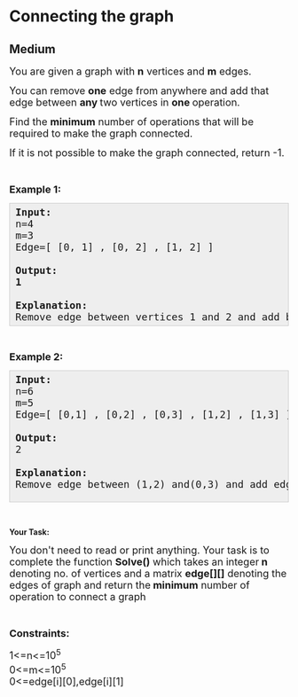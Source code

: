 # Connecting the graph
## Medium
<div class="problems_problem_content__Xm_eO"><p><span style="font-size: 18px;">You are given a graph with <strong>n</strong> vertices and <strong>m</strong> edges.</span></p>
<p><span style="font-size: 18px;">You can remove <strong>one</strong> edge from anywhere and add that edge between&nbsp;<strong>any </strong>two vertices in <strong>one </strong>operation.</span></p>
<p><span style="font-size: 18px;">Find the <strong>minimum</strong> number of operations that will be required to make the graph connected.</span></p>
<p><span style="font-size: 18px;">If it is not possible to make the graph connected, return -1.</span></p>
<p>&nbsp;</p>
<p><span style="font-size: 18px;"><strong>Example 1:</strong>&nbsp;</span></p>
<pre style="background: rgb(238, 238, 238); border: 1px solid rgb(204, 204, 204); padding: 5px 10px; --darkreader-inline-bgimage: initial; --darkreader-inline-bgcolor: #222426; --darkreader-inline-border-top: #3e4446; --darkreader-inline-border-right: #3e4446; --darkreader-inline-border-bottom: #3e4446; --darkreader-inline-border-left: #3e4446; position: relative;"><span style="font-size: 18px;"><strong>Input:</strong><br>n=4<br>m=3<br>Edge=[ [0, 1] , [0, 2] , [1, 2] ]<br><br><strong>Output:<br>1<br><br>Explanation:</strong><br>Remove edge&nbsp;between vertices&nbsp;1 and 2 and add&nbsp;between vertices&nbsp;1 and 3.</span><div class="open_grepper_editor" title="Edit &amp; Save To Grepper"></div></pre>
<p>&nbsp;</p>
<p><span style="font-size: 18px;"><strong>Example 2:</strong></span></p>
<pre style="background: rgb(238, 238, 238); border: 1px solid rgb(204, 204, 204); padding: 5px 10px; --darkreader-inline-bgimage: initial; --darkreader-inline-bgcolor: #222426; --darkreader-inline-border-top: #3e4446; --darkreader-inline-border-right: #3e4446; --darkreader-inline-border-bottom: #3e4446; --darkreader-inline-border-left: #3e4446; position: relative;"><span style="font-size: 18px;"><strong>Input:</strong><br>n=6<br>m=5<br>Edge=[ [0,1] , [0,2] , [0,3] , [1,2] , [1,3] ]<br><br><strong>Output:</strong><br>2<br><br><strong>Explanation:</strong><br>Remove edge between (1,2) and(0,3) and add edge between (1,4) and (3,5)</span><br>&nbsp;<div class="open_grepper_editor" title="Edit &amp; Save To Grepper"></div></pre>
<p>&nbsp;</p>
<p><strong>Your Task:</strong></p>
<p><span style="font-size: 18px;">You don't need to read or print anything. Your task is to complete the function&nbsp;<strong>Solve()</strong>&nbsp;which takes an integer<strong> n</strong> denoting no. of vertices&nbsp;and a matrix <strong>edge[][]</strong> denoting the edges of graph and return the<strong> minimum</strong> number of operation to connect a graph</span></p>
<p>&nbsp;</p>
<p><span style="font-size: 18px;"><strong>Constraints:</strong></span></p>
<p><span style="font-size: 18px;">1&lt;=n&lt;=10<sup>5</sup><br>0&lt;=m&lt;=10<sup>5</sup><br>0&lt;=edge[i][0],edge[i][1]</span></p></div>